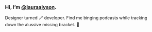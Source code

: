 ### Hi, I’m [@lauraalyson](mailto:lauraalyson3@gmail.com). 

Designer turned 🪄 developer. Find me binging podcasts while tracking down the alussive missing bracket. 👀
